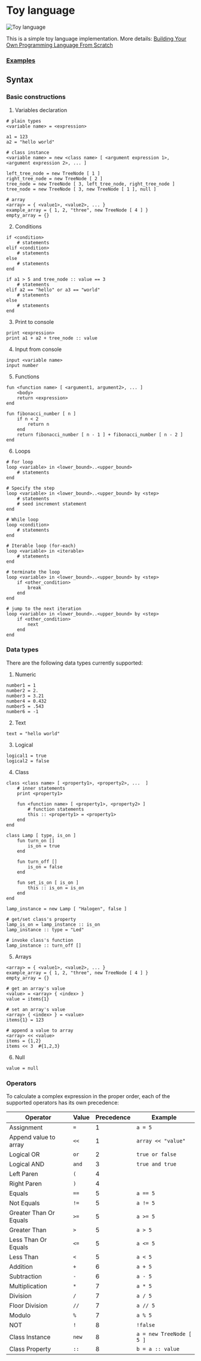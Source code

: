# Toy language

![Toy language](asset/language-schema.png)

This is a simple toy language implementation. More details: [Building Your Own Programming Language From Scratch](https://hackernoon.com/building-your-own-programming-language-from-scratch)

### [Examples](src/test/resources)

## Syntax

### Basic constructions
1. Variables declaration
```
# plain types
<variable name> = <expression>

a1 = 123
a2 = "hello world"

# class instance
<variable name> = new <class name> [ <argument expression 1>, <argument expression 2>, ... ]

left_tree_node = new TreeNode [ 1 ]
right_tree_node = new TreeNode [ 2 ]
tree_node = new TreeNode [ 3, left_tree_node, right_tree_node ]
tree_node = new TreeNode [ 3, new TreeNode [ 1 ], null ]

# array
<array> = { <value1>, <value2>, ... }
example_array = { 1, 2, "three", new TreeNode [ 4 ] }
empty_array = {}
```

2. Conditions
```
if <condition>
    # statements
elif <condition>
    # statements
else
    # statements
end

if a1 > 5 and tree_node :: value == 3
    # statements
elif a2 == "hello" or a3 == "world"
    # statements
else
    # statements
end  
```

3. Print to console
```
print <expression>
print a1 + a2 + tree_node :: value
```

4. Input from console
```
input <variable name>
input number
```

5. Functions
```
fun <function name> [ <argument1, argument2>, ... ]
    <body>
    return <expression>
end

fun fibonacci_number [ n ]
    if n < 2
        return n
    end
    return fibonacci_number [ n - 1 ] + fibonacci_number [ n - 2 ]
end
```

6. Loops
```
# For loop
loop <variable> in <lower_bound>..<upper_bound>
    # statements
end

# Specify the step
loop <variable> in <lower_bound>..<upper_bound> by <step>
    # statements
    # seed increment statement
end

# While loop
loop <condition>
    # statements
end

# Iterable loop (for-each)
loop <variable> in <iterable>
    # statements
end

# terminate the loop
loop <variable> in <lower_bound>..<upper_bound> by <step>
    if <other_condition>
        break
    end
end

# jump to the next iteration
loop <variable> in <lower_bound>..<upper_bound> by <step>
    if <other_condition>
        next
    end
end
```

### Data types
There are the following data types currently supported:
1. Numeric
```
number1 = 1
number2 = 2.
number3 = 3.21
number4 = 0.432
number5 = .543
number6 = -1
```

2. Text
```
text = "hello world"
```

3. Logical
```
logical1 = true
logical2 = false
```

4. Class
```
class <class name> [ <property1>, <property2>, ...  ]
    # inner statements
    print <property1>
    
    fun <function name> [ <property1>, <property2> ]
        # function statements
        this :: <property1> = <property1>
    end
end

class Lamp [ type, is_on ]
    fun turn_on []
        is_on = true
    end

    fun turn_off []
        is_on = false
    end

    fun set_is_on [ is_on ]
        this :: is_on = is_on
    end
end

lamp_instance = new Lamp [ "Halogen", false ]

# get/set class's property
lamp_is_on = lamp_instance :: is_on
lamp_instance :: type = "Led"

# invoke class's function
lamp_instance :: turn_off []
```

5. Arrays
```
<array> = { <value1>, <value2>, ... }
example_array = { 1, 2, "three", new TreeNode [ 4 ] }
empty_array = {}

# get an array's value
<value> = <array> { <index> }
value = items{1}

# set an array's value
<array> { <index> } = <value>
items{1} = 123

# append a value to array
<array> << <value>
items = {1,2}
items << 3  #{1,2,3}
```

6. Null
```
value = null
```

### Operators
To calculate a complex expression in the proper order, each of the supported operators has its own precedence:

| Operator               | Value     | Precedence | Example                      |
|------------------------|-----------|------------|------------------------------|
| Assignment             | ```=```   | 1          | ```a = 5```                  |
| Append value to array  | ```<<```  | 1          | ```array << "value"```       |
| Logical OR             | ```or```  | 2          | ```true or false```          |
| Logical AND            | ```and``` | 3          | ```true and true```          |
| Left Paren             | ```(```   | 4          |                              |
| Right Paren            | ```)```   | 4          |                              |
| Equals                 | ```==```  | 5          | ```a == 5```                 |
| Not Equals             | ```!=```  | 5          | ```a != 5```                 |
| Greater Than Or Equals | ```>=```  | 5          | ```a >= 5```                 |
| Greater Than           | ```>```   | 5          | ```a > 5```                  |
| Less Than Or Equals    | ```<=```  | 5          | ```a <= 5```                 |
| Less Than              | ```<```   | 5          | ```a < 5```                  |
| Addition               | ```+```   | 6          | ```a + 5```                  |
| Subtraction            | ```-```   | 6          | ```a - 5```                  |
| Multiplication         | ```*```   | 7          | ```a * 5```                  |
| Division               | ```/```   | 7          | ```a / 5```                  |
| Floor Division         | ```//```  | 7          | ```a // 5```                 |
| Modulo                 | ```%```   | 7          | ```a % 5```                  |
| NOT                    | ```!```   | 8          | ```!false```                 |
| Class Instance         | ```new``` | 8          | ```a = new TreeNode [ 5 ]``` |
| Class Property         | ```::```  | 8          | ```b = a :: value```         |
